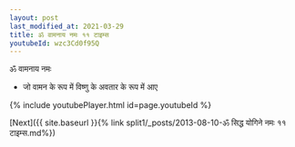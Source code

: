 ```yaml
---
layout: post
last_modified_at: 2021-03-29
title: ॐ वामनाय नमः ११ टाइम्स
youtubeId: wzc3Cd0f95Q
---
```

 
 
 ॐ वामनाय नमः  
 
 -  जो वामन के रूप में विष्णु के अवतार के रूप में आए 
 
  
 
  
 
 
 
 
 
 


{% include youtubePlayer.html id=page.youtubeId %}
 
[Next]({{ site.baseurl }}{% link  split1/_posts/2013-08-10-ॐ सिद्ध योगिने नमः ११ टाइम्स.md%})
 
